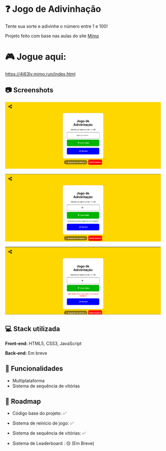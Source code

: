 
# ❓ Jogo de Adivinhação

Tente sua sorte e adivinhe o número entre 1 e 100!

Projeto feito com base nas aulas do site [Mimo](https://mimo.org)


# 🎮 Jogue aqui:

https://4j63lv.mimo.run/index.html



## 📷 Screenshots

![Imagem1](https://github.com/jpjotz/jogo-de-adivinhacao/blob/main/projeto/images/Captura%20de%20tela%202025-09-14%20134529.png?raw=true)

![Imagem2](https://github.com/jpjotz/jogo-de-adivinhacao/blob/main/projeto/images/image%20copy.png?raw=true)

![Imagem3](https://github.com/jpjotz/jogo-de-adivinhacao/blob/main/projeto/images/image.png?raw=true)
## 💻 Stack utilizada

**Front-end:** HTML5, CSS3, JavaScript

**Back-end:** Em breve


## 🔧 Funcionalidades

- Multiplataforma
- Sistema de sequência de vitórias



## 🎯 Roadmap

- Código base do projeto: ✅
- Sistema de reínicio de jogo: ✅
- Sistema de sequência de vitórias: ✅


- Sistema de Leaderboard : 🟡 (Em Breve)
